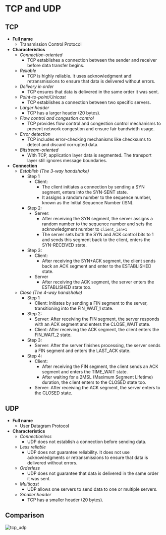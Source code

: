 # TCP and UDP

## TCP
- **Full name**
   - Transmission Control Protocol
- **Characteristics**
   - *Connection-oriented*
      - TCP establishes a connection between the sender and receiver before data transfer begins.
   - *Reliable*
      - TCP is highly reliable. It uses acknowledgment and retransmissions to ensure that data is delivered without errors.
   - *Delivery in order*
      - TCP ensures that data is delivered in the same order it was sent.
   - *Point-to-point/Unicast*
      - TCP establishes a connection between two specific servers.
   - *Larger header*
      - TCP has a larger header (20 bytes).
   - *Flow control and congestion control*
      - TCP provides flow control and congestion control mechanisms to prevent network congestion and ensure fair bandwidth usage.
   - *Error detection*
      - TCP includes error-checking mechanisms like checksums to detect and discard corrupted data.
   - *Bitstream-oriented*
      - With TCP, application layer data is segmented. The transport layer still ignores message boundaries.
- **Connection**
   - *Establish (The 3-way handshake)*
      - Step 1
         - Client:
            - The client initiates a connection by sending a SYN segment, enters into the SYN-SENT state.
            - It assigns a random number to the sequence number, known as the Initial Sequence Number (ISN).
      - Step 2:
         - Server:
            - After receiving the SYN segment, the server assigns a random number to the sequence number and sets the acknowledgment number to `client_isn+1`
            - The server sets both the SYN and ACK control bits to 1 and sends this segment back to the client, enters the SYN-RECEIVED state.
      - Step 3:
         - Client:
            - After receiving the SYN+ACK segment, the client sends back an ACK segment and enter to the ESTABLISHED state.
         - Server
            - After receiving the ACK segment, the server enters the ESTABLISHED state too.
   - *Close (The 4-way handshake)*
      - Step 1
         - Client: Initiates by sending a FIN segment to the server, transitioning into the FIN_WAIT_1 state.
      - Step 2:
         - Server: After receiving the FIN segment, the server responds with an ACK segment and enters the CLOSE_WAIT state.
         - Client: After receiving the ACK segment, the client enters the FIN_WAIT_2 state.
      - Step 3:
         - Server: After the server finishes processing, the server sends a FIN segment and enters the LAST_ACK state.
      - Step 4:
         - Client:
            - After receiving the FIN segment, the client sends an ACK segment and enters the TIME_WAIT state.
            - After waiting for a 2MSL (Maximum Segment Lifetime) duration, the client enters to the CLOSED state too.
         - Server: After receiving the ACK segment, the server enters to the CLOSED state.

## UDP
- **Full name**
   - User Datagram Protocol
- **Characteristics**
   - *Connectionless*
      - UDP does not establish a connection before sending data.
   - *Less reliable*
      - UDP does not guarantee reliability. It does not use acknowledgments or retransmissions to ensure that data is delivered without errors.
   - *Orderless*
      - UDP does not guarantee that data is delivered in the same order it was sent.
   - *Multicast*
      - UDP allows one servers to send data to one or multiple servers.
   - *Smaller header*
      - TCP has a smaller header (20 bytes).

## Comparison
![tcp_udp](https://github.com/wuyichen24/system-design-knowledge/assets/8989447/c9357a6c-6255-4c6f-b986-c1b479152d4b)
